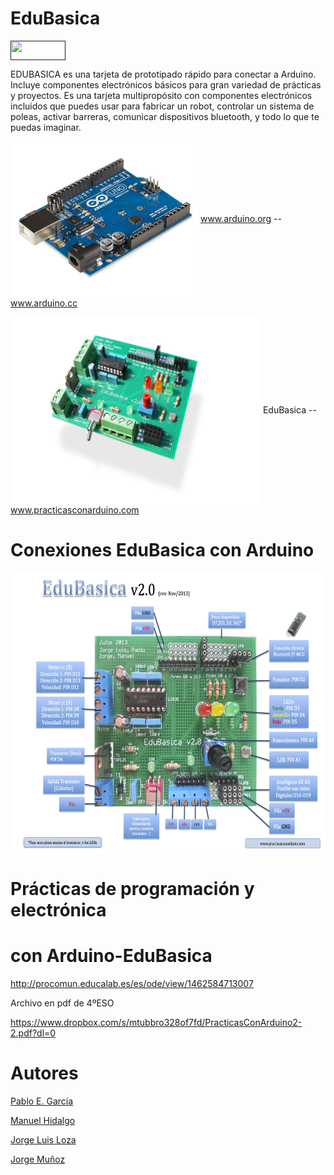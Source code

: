 # EduBasica
<a href="" target="_blank"><img width="88" height="31" border="0" align="center" src="img/88x31.png "/></a>

EDUBASICA es una tarjeta de prototipado rápido para conectar a Arduino. Incluye componentes electrónicos básicos para gran variedad de prácticas y proyectos. Es una tarjeta multipropósito con componentes electrónicos incluidos que puedes usar para fabricar un robot, controlar un sistema de poleas, activar barreras, comunicar dispositivos bluetooth, y todo lo que te puedas imaginar.

<a href="" target="_blank"><img width="300" height="250" border="0" align="center" src="img/Arduino_Uno_-_R3.jpg "/></a> www.arduino.org -- www.arduino.cc

<a href="" target="_blank"><img width="400" height="300" border="0" align="center" src="img/edubasica01.jpg  "/></a> EduBasica -- www.practicasconarduino.com

# Conexiones EduBasica con Arduino

<a href="" target="_blank"><img width="700" height="450" border="0" align="center" src="img/EdubasicaQuickStartGuide-2.png "/></a>

# Prácticas de programación y electrónica 
# con Arduino-EduBasica
http://procomun.educalab.es/es/ode/view/1462584713007

Archivo en pdf de 4ºESO

https://www.dropbox.com/s/mtubbro328of7fd/PracticasConArduino2-2.pdf?dl=0
# Autores
[Pablo E. García](https://www.linkedin.com/in/pablo-evaristo-garc%C3%ADa-palacios-083a5483)

[Manuel Hidalgo](https://es.linkedin.com/in/manuel-hidalgo-díaz-b95b467b)

[Jorge Luis Loza](https://es.linkedin.com/in/jorgeluisloza)

[Jorge Muñoz](https://es.linkedin.com/in/jorge-mu%C3%B1oz-8a641160/es)

